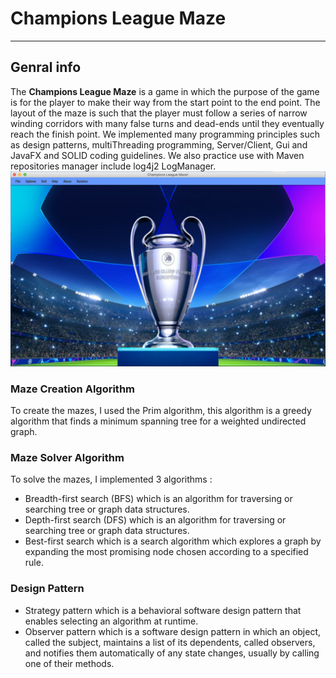 # Champions League Maze

----------------------------------------------

## Genral info
The **Champions League Maze** is a game in which the purpose of the game is for the player to make their way from the start point to the end point.
The layout of the maze is such that the player must follow a series of narrow winding corridors with many false turns and dead-ends until they eventually reach the finish point.
We implemented many programming principles such as design patterns, multiThreading programming, Server/Client, Gui and JavaFX and SOLID coding guidelines.
We also practice use with Maven repositories manager include log4j2 LogManager.
![alt text](https://github.com/samuelbenichou/ChampionsLeague-Maze/blob/master/C1.png) 




### Maze Creation Algorithm
To create the mazes, I used the Prim algorithm, this algorithm is a greedy algorithm that finds a minimum spanning tree for a weighted undirected graph.

### Maze Solver Algorithm
To solve the mazes, I implemented 3 algorithms :
- Breadth-first search (BFS) which is an algorithm for traversing or searching tree or graph data structures.
- Depth-first search (DFS) which is an algorithm for traversing or searching tree or graph data structures. 
- Best-first search which is a search algorithm which explores a graph by expanding the most promising node chosen according to a specified rule.

### Design Pattern 
- Strategy pattern which is a behavioral software design pattern that enables selecting an algorithm at runtime.
- Observer pattern which is a software design pattern in which an object, called the subject, maintains a list of its dependents, called observers, and notifies them automatically of any state changes, usually by calling one of their methods.



 
